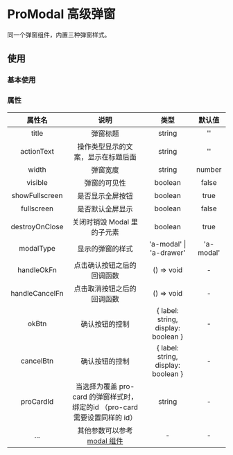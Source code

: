 # ProModal 高级弹窗

同一个弹窗组件，内置三种弹窗样式。

## 使用

### 基本使用
<demo src="./pro-modal/basic.vue"></demo>

### 属性

| 属性名 | 说明 |  类型  | 默认值 |
| :----: | :--: | :----: | :----: |
| title | 弹窗标题 | string | '' |
| actionText | 操作类型显示的文案，显示在标题后面 | string | '' |
| width | 弹窗宽度 | string|number | '30vw' |
| visible | 弹窗的可见性 | boolean | false |
| showFullscreen | 是否显示全屏按钮 | boolean | true |
| fullscreen | 是否默认全屏显示 | boolean | false |
| destroyOnClose | 关闭时销毁 Modal 里的子元素 | boolean | true |
| modalType | 显示的弹窗的样式 | 'a-modal' &#124; 'a-drawer' | 'a-modal' |
| handleOkFn | 点击确认按钮之后的回调函数 | () => void | - |
| handleCancelFn | 点击取消按钮之后的回调函数 | () => void | - |
| okBtn | 确认按钮的控制 | { label: string, display: boolean } | - |
| cancelBtn | 确认按钮的控制 | { label: string, display: boolean } | - |
| proCardId | 当选择为覆盖 pro-card 的弹窗样式时，绑定的id （pro-card 需要设置同样的 id）| string | - |
| ... | 其他参数可以参考[modal 组件](http://10.13.4.128:1111/components/modal-cn) | - | - |